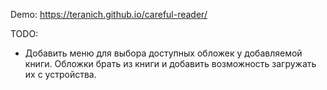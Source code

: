 Demo: https://teranich.github.io/careful-reader/

TODO:
  * Добавить меню для выбора доступных обложек у добавляемой книги. Обложки 
  брать из книги и добавить возможность загружать их с устройства.

